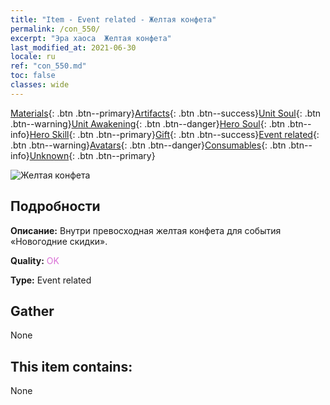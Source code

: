 ```yaml
---
title: "Item - Event related - Желтая конфета"
permalink: /con_550/
excerpt: "Эра хаоса  Желтая конфета"
last_modified_at: 2021-06-30
locale: ru
ref: "con_550.md"
toc: false
classes: wide
---
```

 [Materials](/ItemsRU/){: .btn .btn--primary}[Artifacts](/ItemsRU/Artifacts/){: .btn .btn--success}[Unit Soul](/ItemsRU/UnitSoul/){: .btn .btn--warning}[Unit Awakening](/ItemsRU/UnitAwakening/){: .btn .btn--danger}[Hero Soul](/ItemsRU/HeroSoul/){: .btn .btn--info}[Hero Skill](/ItemsRU/HeroSkill/){: .btn .btn--primary}[Gift](/ItemsRU/Gift/){: .btn .btn--success}[Event related](/ItemsRU/Events/){: .btn .btn--warning}[Avatars](/ItemsRU/Avatars/){: .btn .btn--danger}[Consumables](/ItemsRU/Consumables/){: .btn .btn--info}[Unknown](/ItemsRU/Unknown/){: .btn .btn--primary}

 ![Желтая конфета](/images/t/i_10036.png)

## Подробности
 **Описание:** Внутри превосходная желтая конфета для события «Новогодние скидки».

 **Quality:** <span style="color: #DA70D6">OK</span>

 **Type:** Event related

## Gather

  None

## This item contains:

  None

